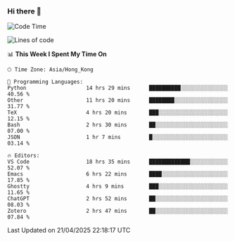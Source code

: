 ### Hi there 👋

<!--
**nicehiro/nicehiro** is a ✨ _special_ ✨ repository because its `README.md` (this file) appears on your GitHub profile.

Here are some ideas to get you started:

- 🔭 I’m currently working on ...
- 🌱 I’m currently learning ...
- 👯 I’m looking to collaborate on ...
- 🤔 I’m looking for help with ...
- 💬 Ask me about ...
- 📫 How to reach me: ...
- 😄 Pronouns: ...
- ⚡ Fun fact: ...
-->

<!--START_SECTION:waka-->
![Code Time](http://img.shields.io/badge/Code%20Time-558%20hrs%2037%20mins-blue)

![Lines of code](https://img.shields.io/badge/From%20Hello%20World%20I%27ve%20Written-1.7%20million%20lines%20of%20code-blue)

📊 **This Week I Spent My Time On** 

```text
🕑︎ Time Zone: Asia/Hong_Kong

💬 Programming Languages: 
Python                   14 hrs 29 mins      ██████████░░░░░░░░░░░░░░░   40.56 % 
Other                    11 hrs 20 mins      ████████░░░░░░░░░░░░░░░░░   31.77 % 
TeX                      4 hrs 20 mins       ███░░░░░░░░░░░░░░░░░░░░░░   12.15 % 
Bash                     2 hrs 30 mins       ██░░░░░░░░░░░░░░░░░░░░░░░   07.00 % 
JSON                     1 hr 7 mins         █░░░░░░░░░░░░░░░░░░░░░░░░   03.14 % 

🔥 Editors: 
VS Code                  18 hrs 35 mins      █████████████░░░░░░░░░░░░   52.07 % 
Emacs                    6 hrs 22 mins       ████░░░░░░░░░░░░░░░░░░░░░   17.85 % 
Ghostty                  4 hrs 9 mins        ███░░░░░░░░░░░░░░░░░░░░░░   11.65 % 
ChatGPT                  2 hrs 52 mins       ██░░░░░░░░░░░░░░░░░░░░░░░   08.03 % 
Zotero                   2 hrs 47 mins       ██░░░░░░░░░░░░░░░░░░░░░░░   07.84 % 
```


 Last Updated on 21/04/2025 22:18:17 UTC
<!--END_SECTION:waka-->
